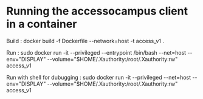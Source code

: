 # Running the accessocampus client in a container

Build : docker build -f Dockerfile --network=host -t access_v1 .

Run : sudo docker run -it --privileged --entrypoint /bin/bash --net=host --env="DISPLAY" --volume="$HOME/.Xauthority:/root/.Xauthority:rw" access_v1

Run with shell for dubugging : sudo docker run -it --privileged --net=host --env="DISPLAY" --volume="$HOME/.Xauthority:/root/.Xauthority:rw" access_v1
